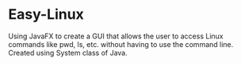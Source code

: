 # Easy-Linux
 
Using JavaFX to create a GUI that allows the user to access Linux commands like pwd, ls, etc. without having to use the command line.
Created using System class of Java.
